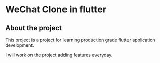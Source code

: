 # WeChat Clone in flutter 


## About the project

This project is a project for learning production grade flutter application development.

I will work on the project adding features everyday.

